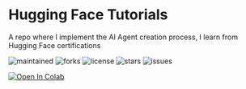 # Hugging Face Tutorials
A repo where I implement the AI Agent creation process, I learn from Hugging Face certifications

![maintained](https://img.shields.io/badge/maintained-yes-green?style=for-the-badge)
![forks](https://img.shields.io/github/forks/agneay/Hugging-Face-Tutorials?style=for-the-badge)
![license](https://img.shields.io/github/license/agneay/Hugging-Face-Tutorials?style=for-the-badge)
![stars](https://img.shields.io/github/stars/agneay/Hugging-Face-Tutorials?style=for-the-badge)
![issues](https://img.shields.io/github/issues/agneay/Hugging-Face-Tutorials?style=for-the-badge)

[![Open In Colab](https://colab.research.google.com/assets/colab-badge.svg)](https://colab.research.google.com/github/agneay/Hugging-Face-Tutorials/blob/main/hugging_face_Dummy_Agent_Library.ipynb)


